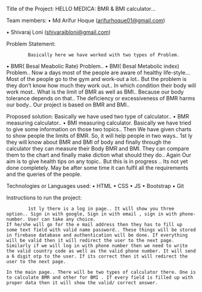 Title of the Project: 
			HELLO MEDICA: BMR & BMI calculator… 

Team members:
•	Md Arifur Hoque
(arifurhoque01@gmail.com) 

•	Shivaraj Loni
(shivarajbloni@gmail.com) 


Problem Statement: 
			
			Basically here we have worked with two types of Problem. 
•	BMR( Besal Meabolic Rate) Problem.. 
•	BMI( Besal Metabolic index) Problem.. 
Now a days most of the people are aware of healthy life-style… Most of the people go to the gym and work-out a lot.. But the problem is they don’t know how much they work out.. In which condition their body will work most.. What  is the limit of BMR as well as BMI.. Because our body tolerance depends on that.. The deficiency or excessiveness of BMR harms our body.. Our project is based on BMR and BMI..


Proposed solution:
			Basically we have used two type of calculator.. 
•	BMR measuring calculator.. 
•	BMI measuring calculator. 
Basically we have tried to give some information on those two topics.. Then We have given charts to show people the limits of BMR. 
So, it will help people in two ways.. 1st ly they will know about BMR and BMI of body and finally through the calculator they can measure their Body BMR and BMI. They can compare them to the chart and finally make diction what should they do.. 
Again Our aim is to give  health tips on any topic.. But this is in progress .. Its not yet done completely. May be after some time it can fulfil all the requirements and the queries of the people.

			
Technologies or Languages used:
•	HTML
•	CSS
•	JS
•	Bootstrap
•	Git

Instructions to run the project:

			1st ly there is a log in page.. It will show you three option.. Sign in with google, Sign in with email , sign in with phone-number. User can take any choice. 
	If he/she will go for the e mail address then they has to fill up  some text field with valid name password.. These things will be stored in firebase database and authentication will be done. If everything will be valid then it will redirect the user to the next page. 
	Similarly if we will log in with phone number then we need to write the valid country code as well as the valid phone number. It will send a 6 digit otp to the user. If its correct then it will redirect the user to the next page.

	In the main page.. There will be two types of calculator there. One is to calculate BMR and other for BMI . If every field is filled up with proper data then it will show the valid/ correct answer. 

		
